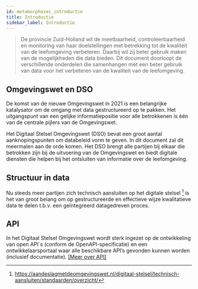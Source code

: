 ```yaml
---
id: metamorphoses_introductie
title: Introductie
sidebar_label: Introductie
---
```


> De provincie Zuid-Holland wil de meetbaarheid, controleerbaarheid en monitoring van haar doelstellingen met betrekking tot de kwaliteit van de leefomgeving verbeteren. Daarbij wil zij beter gebruik maken van de mogelijkheden die data bieden. Dit document doorloopt de verschillende onderdelen die samenhangen met een beter gebruik van data voor het verbeteren van de kwaliteit van de leefomgeving.

## Omgevingswet en DSO	
De komst van de nieuwe Omgevingswet in 2021 is een belangrijke katalysator om de omgang met data gestructureerd op te pakken. Het uitgangspunt van een gelijke informatiepositie voor alle betrokkenen is één van de centrale pijlers van de Omgevingswet. 
 
Het Digitaal Stelsel Omgevingswet (DSO) bevat een groot aantal aanknopingspunten om databeleid vorm te geven. In dit document zal dit meermalen aan de orde komen. Het DSO brengt alle partijen bij elkaar die betrokken zijn bij de uitvoering van de Omgevingswet en biedt digitale diensten die helpen bij het ontsluiten van informatie over de leefomgeving.

## Structuur in data
Nu steeds meer partijen zich technisch aansluiten op het digitale stelsel [^1]
is het van groot belang om op gestructureerde en effectieve wijze kwalitatieve data te delen t.b.v. een geïntegreerd datagedreven proces.

[^1]: https://aandeslagmetdeomgevingswet.nl/digitaal-stelsel/technisch-aansluiten/standaarden/overzicht/
## API
In het Digitaal Stelsel Omgevingswet wordt sterk ingezet op de ontwikkeling van open API´s (conform de OpenAPI-specificatie) en een ontwikkelaarsportaal waar alle beschikbare API’s gevonden kunnen worden (inclusief documentatie). [[Meer over API]](Verdieping/metamorphoses_data_ontsluiting.md#api)